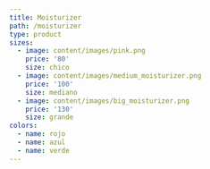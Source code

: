 ```yaml
---
title: Moisturizer
path: /moisturizer
type: product
sizes:
  - image: content/images/pink.png
    price: '80'
    size: chico
  - image: content/images/medium_moisturizer.png
    price: '100'
    size: mediano
  - image: content/images/big_moisturizer.png
    price: '130'
    size: grande
colors:
  - name: rojo
  - name: azul
  - name: verde
---
```


